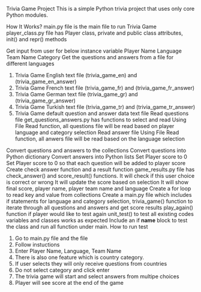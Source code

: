 Trivia Game Project
This is a simple Python trivia project that uses only core Python modules.

How It Works?
main.py file is the main file to run Trivia Game 
player_class.py file has Player class, private and public class attributes, init() and repr() methods 

Get input from user for below instance variable
    Player Name
    Language
    Team Name 
    Category
Get the questions and answers from a file for different languages

  1. Trivia Game English text file (trivia_game_en) and (trivia_game_en_answer)
  2. Trivia Game French text file (trivia_game_fr) and (trivia_game_fr_answer)
  3. Trivia Game German text file (trivia_game_gr) and (trivia_game_gr_answer)
  4. Trivia Game Turkish text file (trivia_game_tr) and (trivia_game_tr_answer) 
  5. Trivia Game default question and answer data text file
Read questions file
get_questions_answers.py has functions to select and read 
Using File Read function, all questions file will be read based on player language and category selection
Read answer file
Using File Read function, all anwers file will be read based on the language selection

Convert questions and answers to the collections
    Convert questions into Python dictionary 
    Convert answers into Python lists
Set Player score to 0 
    Set Player score to 0 so that each question will be added to player score
Create check answer function and a result function
game_results.py file has check_answer() and score_result() functions.
It will check if this user choice is correct or wrong
It will update the score based on selection
It will show final score, player name, player team name and language
Create a for loop to read key and value from collections
Create a main.py file which includes if statements for language and category selection,
trivia_game() function to iterate through all questions and answers and get score results 
play_again() function if player would like to test again
unit_test() to test all existing codes variables and classes works as expected 
Include an if __name__ block to test the class and run all function under main.
How to run test
1. Go to main.py file and the file
2. Follow instuctions 
3. Enter Player Name, Language, Team Name
4. There is also one feature which is country category. 
5. If user selects they will only receive questions from countries 
6. Do not select category and click enter 
7. The trivia game will start and select answers from multipe choices
8. Player will see score at the end of the game
